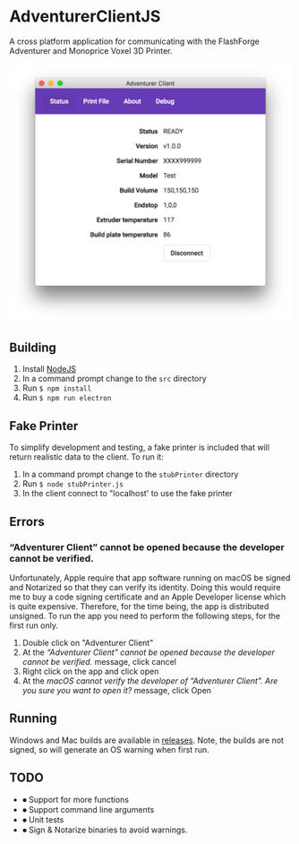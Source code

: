 # AdventurerClientJS
A cross platform application for communicating with the FlashForge Adventurer and Monoprice Voxel 3D Printer.

<img src="docs/images/statusScreen.png" width="550">

## Building
1) Install [NodeJS](https://nodejs.org)
1) In a command prompt change to the `src` directory
1) Run `$ npm install`
1) Run `$ npm run electron`

## Fake Printer
To simplify development and testing, a fake printer is included that will return realistic data to the client. To run it:
1) In a command prompt change to the `stubPrinter` directory
1) Run `$ node stubPrinter.js`
1) In the client connect to "localhost' to use the fake printer

## Errors
### “Adventurer Client” cannot be opened because the developer cannot be verified.
Unfortunately, Apple require that app software running on macOS be signed and Notarized so that they can verify its identity. Doing this would require me to buy a code signing certificate and an Apple Developer license which is quite expensive. Therefore, for the time being, the app is distributed unsigned. To run the app you need to perform the following steps, for the first run only.

1) Double click on "Adventurer Client"
1) At the _“Adventurer Client” cannot be opened because the developer cannot be verified._ message, click cancel
1) Right click on the app and click open
1) At the _macOS cannot verify the developer of “Adventurer Client”. Are you sure you want to open it?_ message, click Open

## Running
Windows and Mac builds are available in [releases](https://github.com/andycb/AdventurerClientJS/releases). Note, the builds are not signed, so will generate an OS warning when first run.

## TODO
- ⏺ Support for more functions
- ⏺ Support command line arguments
- ⏺ Unit tests
- ⏺ Sign & Notarize binaries to avoid warnings.
